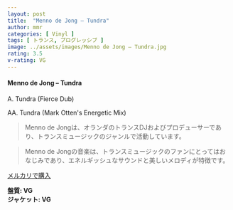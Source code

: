 ```yaml
---
layout: post
title:  "Menno de Jong – Tundra"
author: mmr
categories: [ Vinyl ]
tags: [ トランス, プログレッシブ ]
image: ../assets/images/Menno de Jong – Tundra.jpg
rating: 3.5
v-rating: VG
---
```


#### Menno de Jong – Tundra

A. Tundra (Fierce Dub)

AA. Tundra (Mark Otten's Energetic Mix)

> Menno de Jongは、オランダのトランスDJおよびプロデューサーであり、トランスミュージックのジャンルで活動しています。

> Menno de Jongの音楽は、トランスミュージックのファンにとってはおなじみであり、エネルギッシュなサウンドと美しいメロディが特徴です。

[メルカリで購入](https://jp.mercari.com/item/m64985374151)

<div class="mt-4 mb-4 d-flex align-items-center">
<strong class="mr-1">盤質: VG</strong>
</div>
<div class="mt-4 mb-4 d-flex align-items-center">
<strong class="mr-1">ジャケット: VG</strong>
</div>
